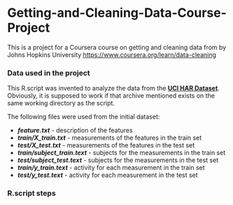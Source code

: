 # Getting-and-Cleaning-Data-Course-Project

This is a project for a Coursera course on getting and cleaning data from by Johns Hopkins University
<https://www.coursera.org/learn/data-cleaning>

### Data used in the project

This R.script was invented to analyze the data from the [**UCI HAR Dataset**](https://d396qusza40orc.cloudfront.net/getdata%2Fprojectfiles%2FUCI%20HAR%20Dataset.zip). Obviously, it is supposed to work if that archive mentioned exists on the same working directory as the script.

The following files were used from the initial dataset:

- ***feature.txt*** - description of the features
- ***train/X_train.txt*** - measurements of the features in the train set
- ***test/X_test.txt*** - measurements of the features in the test set
- ***train/subject_train.text*** - subjects for the measurements in the train set
- ***test/subject_test.text*** - subjects for the measurements in the test set
- ***train/y_train.text*** - activity for each measurement in the train set
- ***test/y_test.text*** - activity for each measurement in the test set

### R.script steps

